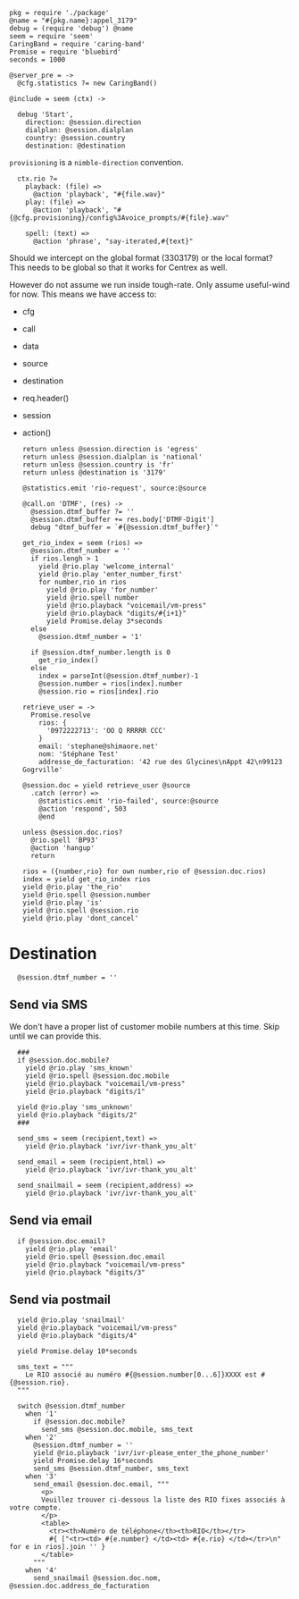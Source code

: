     pkg = require './package'
    @name = "#{pkg.name}:appel_3179"
    debug = (require 'debug') @name
    seem = require 'seem'
    CaringBand = require 'caring-band'
    Promise = require 'bluebird'
    seconds = 1000

    @server_pre = ->
      @cfg.statistics ?= new CaringBand()

    @include = seem (ctx) ->

      debug 'Start',
        direction: @session.direction
        dialplan: @session.dialplan
        country: @session.country
        destination: @destination

`provisioning` is a `nimble-direction` convention.

      ctx.rio ?=
        playback: (file) =>
          @action 'playback', "#{file.wav}"
        play: (file) =>
          @action 'playback', "#{@cfg.provisioning}/config%3Avoice_prompts/#{file}.wav"

        spell: (text) =>
          @action 'phrase', "say-iterated,#{text}"

Should we intercept on the global format (3303179) or the local format?
This needs to be global so that it works for Centrex as well.

However do not assume we run inside tough-rate. Only assume useful-wind for now. This means we have access to:
- cfg
- call
- data
- source
- destination
- req.header()
- session
- action()

      return unless @session.direction is 'egress'
      return unless @session.dialplan is 'national'
      return unless @session.country is 'fr'
      return unless @destination is '3179'

      @statistics.emit 'rio-request', source:@source

      @call.on 'DTMF', (res) ->
        @session.dtmf_buffer ?= ''
        @session.dtmf_buffer += res.body['DTMF-Digit']
        debug "dtmf_buffer = `#{@session.dtmf_buffer}`"

      get_rio_index = seem (rios) =>
        @session.dtmf_number = ''
        if rios.lengh > 1
          yield @rio.play 'welcome_internal'
          yield @rio.play 'enter_number_first'
          for number,rio in rios
            yield @rio.play 'for_number'
            yield @rio.spell number
            yield @rio.playback "voicemail/vm-press"
            yield @rio.playback "digits/#{i+1}"
            yield Promise.delay 3*seconds
        else
          @session.dtmf_number = '1'

        if @session.dtmf_number.length is 0
          get_rio_index()
        else
          index = parseInt(@session.dtmf_number)-1
          @session.number = rios[index].number
          @session.rio = rios[index].rio

      retrieve_user = ->
        Promise.resolve
          rios: {
            '0972222713': 'OO Q RRRRR CCC'
          }
          email: 'stephane@shimaore.net'
          nom: 'Stéphane Test'
          addresse_de_facturation: '42 rue des Glycines\nAppt 42\n99123 Gogrville'

      @session.doc = yield retrieve_user @source
        .catch (error) =>
          @statistics.emit 'rio-failed', source:@source
          @action 'respond', 503
          @end

      unless @session.doc.rios?
        @rio.spell 'BP93'
        @action 'hangup'
        return

      rios = ({number,rio} for own number,rio of @session.doc.rios)
      index = yield get_rio_index rios
      yield @rio.play 'the_rio'
      yield @rio.spell @session.number
      yield @rio.play 'is'
      yield @rio.spell @session.rio
      yield @rio.play 'dont_cancel'

Destination
===========

      @session.dtmf_number = ''

Send via SMS
------------

We don't have a proper list of customer mobile numbers at this time. Skip until we can provide this.

      ###
      if @session.doc.mobile?
        yield @rio.play 'sms_known'
        yield @rio.spell @session.doc.mobile
        yield @rio.playback "voicemail/vm-press"
        yield @rio.playback "digits/1"

      yield @rio.play 'sms_unknown'
      yield @rio.playback "digits/2"
      ###

      send_sms = seem (recipient,text) =>
        yield @rio.playback 'ivr/ivr-thank_you_alt'

      send_email = seem (recipient,html) =>
        yield @rio.playback 'ivr/ivr-thank_you_alt'

      send_snailmail = seem (recipient,address) =>
        yield @rio.playback 'ivr/ivr-thank_you_alt'


Send via email
--------------

      if @session.doc.email?
        yield @rio.play 'email'
        yield @rio.spell @session.doc.email
        yield @rio.playback "voicemail/vm-press"
        yield @rio.playback "digits/3"

Send via postmail
-----------------

      yield @rio.play 'snailmail'
      yield @rio.playback "voicemail/vm-press"
      yield @rio.playback "digits/4"

      yield Promise.delay 10*seconds

      sms_text = """
        Le RIO associé au numéro #{@session.number[0...6]}XXXX est #{@session.rio}.
      """

      switch @session.dtmf_number
        when '1'
          if @session.doc.mobile?
            send_sms @session.doc.mobile, sms_text
        when '2'
          @session.dtmf_number = ''
          yield @rio.playback 'ivr/ivr-please_enter_the_phone_number'
          yield Promise.delay 16*seconds
          send_sms @session.dtmf_number, sms_text
        when '3'
          send_email @session.doc.email, """
            <p>
            Veuillez trouver ci-dessous la liste des RIO fixes associés à votre compte.
            </p>
            <table>
              <tr><th>Numéro de téléphone</th><th>RIO</th></tr>
              #{ ["<tr><td> #{e.number} </td><td> #{e.rio} </td></tr>\n" for e in rios].join '' }
            </table>
          """
        when '4'
          send_snailmail @session.doc.nom, @session.doc.address_de_facturation
